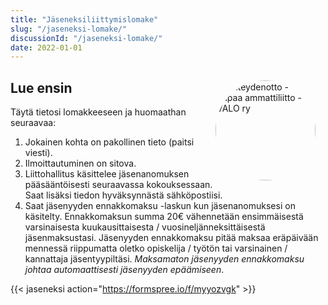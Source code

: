 ```yaml
---
title: "Jäseneksiliittymislomake"
slug: "/jaseneksi-lomake/"
discussionId: "/jaseneksi-lomake/"
date: 2022-01-01
---
```


<img id="my-photo" alt=" Yhteydenotto - Vapaa ammattiliitto - VALO ry" src="/jaseneksi-lomake/liity-narut.jpg">
<style>
#my-photo {
    width: 10rem;
    margin:0;
    padding: 0;
    margin: 1rem 1rem 0.5rem 0;
    border-radius: 50%;
    clear: both;
}
@media screen and (min-width: 400px) {
    #my-photo {
        float: right;
    }
}
</style>

## Lue ensin
Täytä tietosi lomakkeeseen ja huomaathan seuraavaa:
1) Jokainen kohta on pakollinen tieto (paitsi viesti).
1) Ilmoittautuminen on sitova.
1) Liittohallitus käsittelee jäsenanomuksen pääsääntöisesti seuraavassa kokouksessaan. Saat lisäksi tiedon hyväksynnästä sähköpostiisi.
1) Saat jäsenyyden ennakkomaksu -laskun kun jäsenanomuksesi on käsitelty. Ennakkomaksun summa 20€ vähennetään ensimmäisestä varsinaisesta kuukausittaisesta / vuosineljänneksittäisestä jäsenmaksustasi. Jäsenyyden ennakkomaksu pitää maksaa eräpäivään mennessä riippumatta oletko opiskelija / työtön tai varsinainen / kannattaja jäsentyypiltäsi. _Maksamaton jäsenyyden ennakkomaksu johtaa automaattisesti jäsenyyden epäämiseen_.

{{< jaseneksi action="https://formspree.io/f/myyozvgk" >}}
